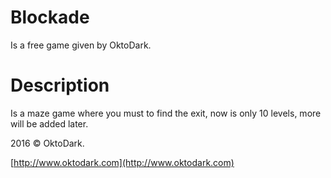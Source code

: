 # Blockade

Is a free game given by OktoDark.

# Description

Is a maze game where you must to find the exit, now is only 10 levels, more will be added later.


2016 © OktoDark.

[http://www.oktodark.com](http://www.oktodark.com)
